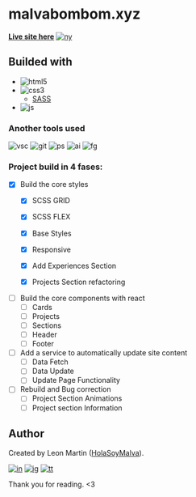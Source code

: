 # malvabombom.xyz

[**Live site here**][as] [![ny]][ny-link]

## Builded with

- ![html5]
- ![css3]
    - [SASS][sass]
- ![js]

### Another tools used

![vsc] ![git] ![ps] ![ai] ![fg]

### Project build in 4 fases:

- [x] Build the core styles
  - [x] SCSS GRID
  - [x] SCSS FLEX
  - [x] Base Styles
  - [x] Responsive
  - [x] Add Experiences Section
  - [x] Projects Section refactoring

  
- [ ] Build the core components with react
  - [ ] Cards
  - [ ] Projects
  - [ ] Sections
  - [ ] Header
  - [ ] Footer
- [ ] Add a service to automatically update site content
  - [ ] Data Fetch
  - [ ] Data Update
  - [ ] Update Page Functionality
- [ ] Rebuild and Bug correction
  - [ ] Project Section Animations
  - [ ] Project section Information

## Author

Created by Leon Martin ([HolaSoyMalva](https://github.com/holasoymalva)).

[![in]][in-link] [![ig]][ig-link] [![tt]][tt-link]

Thank you for reading. <3


[es]: https://img.shields.io/badge/README-Español-red
[ny]: https://api.netlify.com/api/v1/badges/96b2ac8e-9256-4e8c-a504-b8a8c8f247d8/deploy-status
[css3]: https://img.shields.io/badge/CSS3-1572B6?style=for-the-badge&logo=css3&logoColor=white
[html5]: https://img.shields.io/badge/HTML5-E34F26?style=for-the-badge&logo=html5&logoColor=white
[js]: https://img.shields.io/badge/JavaScript-323330?style=for-the-badge&logo=javascript&logoColor=F7DF1E
[vsc]: https://img.shields.io/badge/VSCode-0078D4?style=flat-square&logo=visual%20studio%20code&logoColor=white
[git]: https://img.shields.io/badge/GIT-E44C30?style=flat-square&logo=git&logoColor=white
[ps]: https://img.shields.io/badge/Adobe%20Photoshop-31A8FF?style=flat-square&logo=Adobe%20Photoshop&logoColor=white
[ai]: https://img.shields.io/badge/Adobe%20Illustrator-FF9A00?style=flat-square&logo=adobe%20illustrator&logoColor=white
[fg]: https://img.shields.io/badge/Figma-F24E1E?style=flat-square&logo=figma&logoColor=white
[in]: https://img.shields.io/badge/LinkedIn-0077B5?style=flat-square&logo=linkedin&logoColor=white
[ig]: https://img.shields.io/badge/Instagram-E4405F?style=flat-square&logo=instagram&logoColor=white
[fb]: https://img.shields.io/badge/Facebook-1877F2?style=flat-square&logo=facebook&logoColor=white
[tt]: https://img.shields.io/badge/tiktok-000000?style=flat-square&logo=tiktok&logoColor=white

[as]: https://malvabombom.xyz/
[ny-link]: https://gleaming-basbousa-b25172.netlify.app/ 
[sass]: https://sass-lang.com
[imgl]: https://imagesloaded.desandro.com
[in-link]: https://www.linkedin.com/in/martin-manriquez-899877177/
[ig-link]: https://www.instagram.com/malvabombom/
[tt-link]: https://www.tiktok.com/@malvabombom
